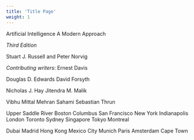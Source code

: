 ```yaml
---
title: 'Title Page'
weight: 1
---
```


  

Artificial Intelligence A Modern Approach

_Third Edition_

Stuart J. Russell and Peter Norvig

_Contributing writers_: Ernest Davis

Douglas D. Edwards David Forsyth

Nicholas J. Hay Jitendra M. Malik

Vibhu Mittal Mehran Sahami Sebastian Thrun

Upper Saddle River Boston Columbus San Francisco New York Indianapolis London Toronto Sydney Singapore Tokyo Montreal

Dubai Madrid Hong Kong Mexico City Munich Paris Amsterdam Cape Town